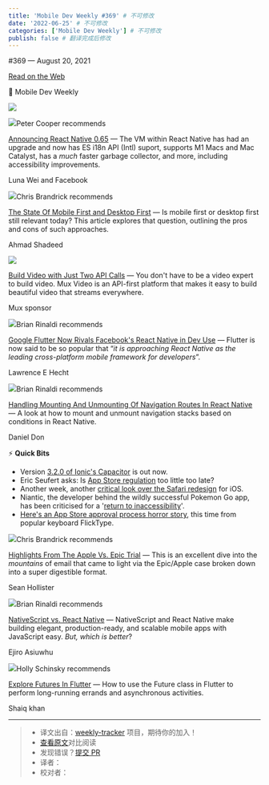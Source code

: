 ```yaml
---
title: 'Mobile Dev Weekly #369' # 不可修改
date: '2022-06-25' # 不可修改
categories: ['Mobile Dev Weekly'] # 不可修改
publish: false # 翻译完成后修改
---
```


<!--以上是预览信息，图片一张或限制百字左右，前者优先，全文请使用二级及以下标题-->
<!-- more -->

#​369 — August 20, 2021

[Read on the Web](https://mobiledevweekly.com/link/112732/web)

📱 Mobile Dev Weekly

[![](https://res.cloudinary.com/cpress/image/upload/w_1280,e_sharpen:60/v1629453402/emnpkp02nch0tghqq4v0.png)](https://mobiledevweekly.com/link/112733/web)

![](https://cooperpress.s3.amazonaws.com/peterc.png)Peter Cooper recommends

[Announcing React Native 0.65](https://mobiledevweekly.com/link/112733/web) — The VM within React Native has had an upgrade and now has ES i18n API (Intl) suport, supports M1 Macs and Mac Catalyst, has a _much_ faster garbage collector, and more, including accessibility improvements.

Luna Wei and Facebook

![](https://cooperpress.s3.amazonaws.com/chrisbrandrick.png)Chris Brandrick recommends

[The State Of Mobile First and Desktop First](https://mobiledevweekly.com/link/112734/web) — Is mobile first or desktop first still relevant today? This article explores that question, outlining the pros and cons of such approaches.

Ahmad Shadeed

[![](https://copm.s3.amazonaws.com/a051806a.png)](https://mobiledevweekly.com/link/112746/web)

[Build Video with Just Two API Calls](https://mobiledevweekly.com/link/112746/web) — You don't have to be a video expert to build video. Mux Video is an API-first platform that makes it easy to build beautiful video that streams everywhere.

Mux sponsor

![](https://cooperpress.s3.amazonaws.com/remotesynth.png)Brian Rinaldi recommends

[Google Flutter Now Rivals Facebook's React Native in Dev Use](https://mobiledevweekly.com/link/112736/web) — Flutter is now said to be so popular that “_it is approaching React Native as the leading cross-platform mobile framework for developers_”.

Lawrence E Hecht

![](https://cooperpress.s3.amazonaws.com/remotesynth.png)Brian Rinaldi recommends

[Handling Mounting And Unmounting Of Navigation Routes In React Native](https://mobiledevweekly.com/link/112737/web) — A look at how to mount and unmount navigation stacks based on conditions in React Native.

Daniel Don

⚡️ **Quick Bits**

*   Version [3.2.0 of Ionic's Capacitor](https://mobiledevweekly.com/link/112738/web) is out now.
*   Eric Seufert asks: Is [App Store regulation](https://mobiledevweekly.com/link/112739/web) too little too late?
*   Another week, another [critical look over the Safari redesign](https://mobiledevweekly.com/link/112740/web) for iOS.
*   Niantic, the developer behind the wildly successful Pokemon Go app, has been criticised for a '[return to inaccessibility](https://mobiledevweekly.com/link/112741/web)'.
*   [Here's an App Store approval process horror story](https://mobiledevweekly.com/link/112742/web), this time from popular keyboard FlickType.

![](https://cooperpress.s3.amazonaws.com/chrisbrandrick.png)Chris Brandrick recommends

[Highlights From The Apple Vs. Epic Trial](https://mobiledevweekly.com/link/112743/web) — This is an excellent dive into the _mountains_ of email that came to light via the Epic/Apple case broken down into a super digestible format.

Sean Hollister

![](https://cooperpress.s3.amazonaws.com/remotesynth.png)Brian Rinaldi recommends

[NativeScript vs. React Native](https://mobiledevweekly.com/link/112744/web) — NativeScript and React Native make building elegant, production-ready, and scalable mobile apps with JavaScript easy. _But, which is better_?

Ejiro Asiuwhu

![](https://cooperpress.s3.amazonaws.com/devgirlfl.png)Holly Schinsky recommends

[Explore Futures In Flutter](https://mobiledevweekly.com/link/112745/web) — How to use the Future class in Flutter to perform long-running errands and asynchronous activities.

Shaiq khan

---
> * 译文出自：[weekly-tracker](https://github.com/FEDarling/weekly-tracker) 项目，期待你的加入！
> * [查看原文](https://mobiledevweekly.com/issues/369)对比阅读
> * 发现错误？[提交 PR](https://github.com/FEDarling/weekly-tracker/blob/main/weeklys/mobile_dev_weekly/369)
> * 译者：
> * 校对者：
